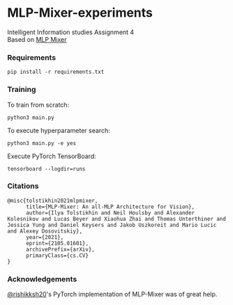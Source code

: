 # MLP-Mixer-experiments
Intelligent Information studies Assignment 4<br>
Based on [MLP Mixer](https://arxiv.org/abs/2105.01601)<br>

### Requirements
```shell
pip install -r requirements.txt
```

### Training
To train from scratch:
```shell
python3 main.py
```
To execute hyperparameter search:
```shell
python3 main.py -e yes
```
Execute PyTorch TensorBoard:
```shell
tensorboard --logdir=runs
```

### Citations
```
@misc{tolstikhin2021mlpmixer,
      title={MLP-Mixer: An all-MLP Architecture for Vision}, 
      author={Ilya Tolstikhin and Neil Houlsby and Alexander Kolesnikov and Lucas Beyer and Xiaohua Zhai and Thomas Unterthiner and Jessica Yung and Daniel Keysers and Jakob Uszkoreit and Mario Lucic and Alexey Dosovitskiy},
      year={2021},
      eprint={2105.01601},
      archivePrefix={arXiv},
      primaryClass={cs.CV}
}
```

### Acknowledgements
[@rishikksh20](https://github.com/rishikksh20/MLP-Mixer-pytorch/tree/master)'s PyTorch implementation
of MLP-Mixer was of great help.
